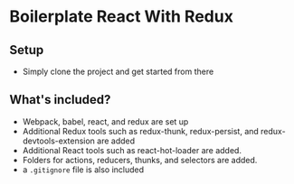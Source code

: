 # Boilerplate React With Redux

## Setup

- Simply clone the project and get started from there

## What's included?

- Webpack, babel, react, and redux are set up
- Additional Redux tools such as redux-thunk, redux-persist, and redux-devtools-extension are added
- Additional React tools such as react-hot-loader are added.
- Folders for actions, reducers, thunks, and selectors are added.
- a `.gitignore` file is also included
